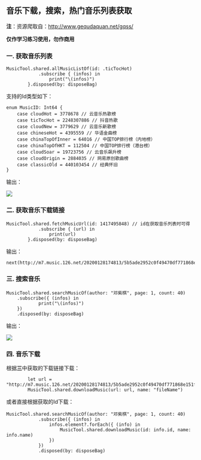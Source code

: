 ## 音乐下载，搜索，热门音乐列表获取

**注**：资源爬取自：http://www.gequdaquan.net/gqss/

**仅作学习练习使用，勿作商用**

### 一. 获取音乐列表

```
MusicTool.shared.allMusicListOf(id: .ticTocHot)
            .subscribe { (infos) in
                print("\(infos)")
        }.disposed(by: disposeBag)
```

支持的Id类型如下：

```
enum MusicID: Int64 {
    case cloudHot = 3778678 // 云音乐热歌榜
    case ticTocHot = 2248307886 // 抖音热歌
    case cloudNew = 3779629 // 云音乐新歌榜
    case chineseHot = 4395559 // 华语金曲榜
    case chinaTopOfInner = 64016 // 中国TOP排行榜（内地榜）
    case chinaTopOfHKT = 112504 // 中国TOP排行榜（港台榜）
    case cloudSoar = 19723756 // 云音乐飙升榜
    case cloudOrigin = 2884035 // 网易原创歌曲榜
    case classicOld = 440103454 // 经典怀旧
}
```

输出：

![](/Users/yuanping/HusterYP/Code/MusicList/Pic/MusicList.png)

### 二. 获取音乐下载链接

```
MusicTool.shared.fetchMusicUrl(id: 1417495848) // id在获取音乐列表时可得
            .subscribe { (url) in
                print(url)
        }.disposed(by: disposeBag)
```

输出：

```
next(http://m7.music.126.net/20200128174813/5b5ade2952c0f49470df771868e151fd/ymusic/025d/0f52/560f/575dd9d27b88fdb31acaaec10feb15d1.mp3)
```

### 三. 搜索音乐

```
MusicTool.shared.searchMusicOf(author: "邓紫棋", page: 1, count: 40)
    .subscribe({ (infos) in
    		print("\(infos)")
    })
    .disposed(by: disposeBag)
```

输出：

![](/Users/yuanping/HusterYP/Code/MusicList/Pic/MusicSearch.png)

### 四. 音乐下载

根据**三**中获取的下载链接下载：

```
        let url = "http://m7.music.126.net/20200128174813/5b5ade2952c0f49470df771868e151fd/ymusic/025d/0f52/560f/575dd9d27b88fdb31acaaec10feb15d1.mp3"
        MusicTool.shared.downloadMusic(url: url, name: "fileName")
```

或者直接根据获取的Id下载：

```
MusicTool.shared.searchMusicOf(author: "邓紫棋", page: 1, count: 40)
            .subscribe({ (infos) in
                infos.element?.forEach({ (info) in
                    MusicTool.shared.downloadMusic(id: info.id, name: info.name)
                })
            })
            .disposed(by: disposeBag)
```

